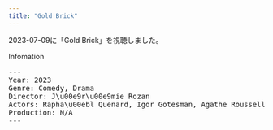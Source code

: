 ```yaml
---
title: "Gold Brick"
---
```

2023-07-09に「Gold Brick」を視聴しました。

Infomation
<pre>
---
Year: 2023
Genre: Comedy, Drama
Director: J\u00e9r\u00e9mie Rozan
Actors: Rapha\u00ebl Quenard, Igor Gotesman, Agathe Rousselle
Production: N/A
---
</pre>